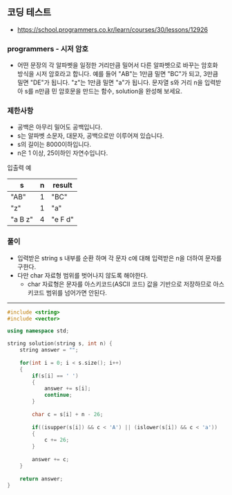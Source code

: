 ## 코딩 테스트
- https://school.programmers.co.kr/learn/courses/30/lessons/12926

### programmers - 시저 암호
- 어떤 문장의 각 알파벳을 일정한 거리만큼 밀어서 다른 알파벳으로 바꾸는 암호화 방식을 시저 암호라고 합니다. 예를 들어 "AB"는 1만큼 밀면 "BC"가 되고, 3만큼 밀면 "DE"가 됩니다. "z"는 1만큼 밀면 "a"가 됩니다. 문자열 s와 거리 n을 입력받아 s를 n만큼 민 암호문을 만드는 함수, solution을 완성해 보세요.

### 제한사항
- 공백은 아무리 밀어도 공백입니다.
- s는 알파벳 소문자, 대문자, 공백으로만 이루어져 있습니다.
- s의 길이는 8000이하입니다.
- n은 1 이상, 25이하인 자연수입니다.

입출력 예

|s|n|result|
|------|---|---|
|"AB"|1 |"BC"|
|"z"|1|"a"|
|"a B z"|4|"e F d"|

### 풀이
- 입력받은 string s 내부를 순환 하며 각 문자 c에 대해 입력받은 n을 더하여 문자를 구한다.
- 다만 char 자료형 범위를 벗어나지 않도록 해야한다.
  - char 자료형은 문자를 아스키코드(ASCII 코드) 값을 기반으로 저장하므로 아스키코드 범위를 넘어가면 안된다.

***
```c++
#include <string>
#include <vector>

using namespace std;

string solution(string s, int n) {
    string answer = "";
    
    for(int i = 0; i < s.size(); i++)
    {
        if(s[i] == ' ')
        {
            answer += s[i];
            continue;
        }
        
        char c = s[i] + n - 26;
        
        if((isupper(s[i]) && c < 'A') || (islower(s[i]) && c < 'a'))
        {
            c += 26;
        }
        
        answer += c;
    }
    
    return answer;
}
```
